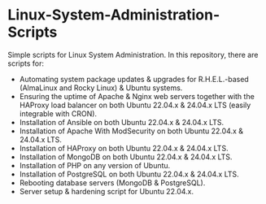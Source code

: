 # Linux-System-Administration-Scripts
Simple scripts for Linux System Administration. In this repository, there are scripts for:

- Automating system package updates & upgrades for R.H.E.L.-based (AlmaLinux and Rocky Linux) & Ubuntu systems.
- Ensuring the uptime of Apache & Nginx web servers together with the HAProxy load balancer on both Ubuntu 22.04.x & 24.04.x LTS (easily integrable with CRON).
- Installation of Ansible on both Ubuntu 22.04.x & 24.04.x LTS.
- Installation of Apache With ModSecurity on both Ubuntu 22.04.x & 24.04.x LTS.
- Installation of HAProxy on both Ubuntu 22.04.x & 24.04.x LTS.
- Installation of MongoDB on both Ubuntu 22.04.x & 24.04.x LTS.
- Installation of PHP on any version of Ubuntu.
- Installation of PostgreSQL on both Ubuntu 22.04.x & 24.04.x LTS.
- Rebooting database servers (MongoDB & PostgreSQL).
- Server setup & hardening script for Ubuntu 22.04.x. 
